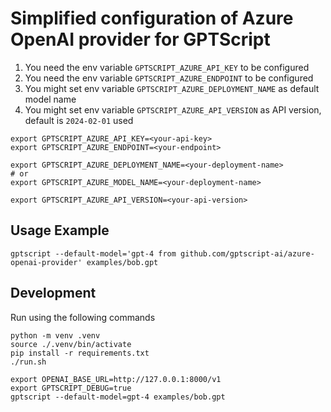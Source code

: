 # Simplified configuration of Azure OpenAI provider for GPTScript

1. You need the env variable `GPTSCRIPT_AZURE_API_KEY` to be configured
2. You need the env variable `GPTSCRIPT_AZURE_ENDPOINT` to be configured
3. You might set env variable `GPTSCRIPT_AZURE_DEPLOYMENT_NAME` as default model name
4. You might set env variable `GPTSCRIPT_AZURE_API_VERSION` as API version, default is `2024-02-01` used

```shell
export GPTSCRIPT_AZURE_API_KEY=<your-api-key>
export GPTSCRIPT_AZURE_ENDPOINT=<your-endpoint>

export GPTSCRIPT_AZURE_DEPLOYMENT_NAME=<your-deployment-name>
# or
export GPTSCRIPT_AZURE_MODEL_NAME=<your-deployment-name>

export GPTSCRIPT_AZURE_API_VERSION=<your-api-version>
```

## Usage Example

```shell
gptscript --default-model='gpt-4 from github.com/gptscript-ai/azure-openai-provider' examples/bob.gpt
```

## Development

Run using the following commands

```shell
python -m venv .venv
source ./.venv/bin/activate
pip install -r requirements.txt
./run.sh
```

```shell
export OPENAI_BASE_URL=http://127.0.0.1:8000/v1
export GPTSCRIPT_DEBUG=true
gptscript --default-model=gpt-4 examples/bob.gpt
```
